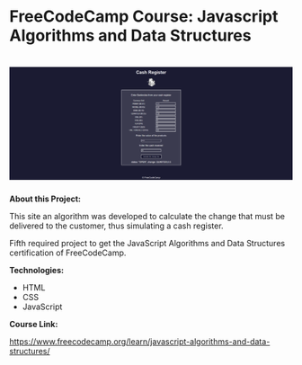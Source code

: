 # FreeCodeCamp Course: Javascript Algorithms and Data Structures

<h1 align="center"> <img src="img/img.png"></h1>


**About this Project:**

This site an algorithm was developed to calculate the change that must be delivered to the customer, thus simulating a cash register. </p>
Fifth required project to get the JavaScript Algorithms and Data Structures certification of FreeCodeCamp.

**Technologies:**

- HTML
- CSS
- JavaScript


**Course Link:**

https://www.freecodecamp.org/learn/javascript-algorithms-and-data-structures/